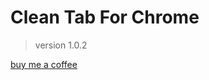 # Clean Tab For Chrome
> version 1.0.2

<a href="https://www.buymeacoffee.com/happer64bit">buy me a coffee</a>